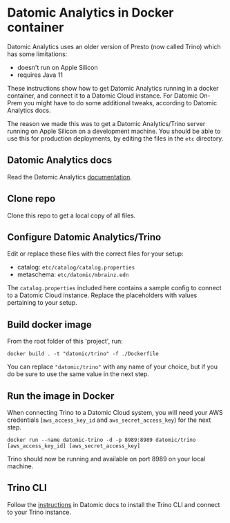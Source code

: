 # Datomic Analytics in Docker container

Datomic Analytics uses an older version of Presto (now called Trino) which has some limitations:

- doesn't run on Apple Silicon
- requires Java 11

These instructions show how to get Datomic Analytics running in a docker container, and connect it to a Datomic Cloud instance. For Datomic On-Prem you might have to do some additional tweaks, according to Datomic Analytics docs.

The reason we made this was to get a Datomic Analytics/Trino server running on Apple Silicon on a development machine. You should be able to use this for production deployments, by editing the files in the `etc` directory. 

## Datomic Analytics docs 
Read the Datomic Analytics [documentation](https://docs.datomic.com/analytics/analytics-concepts.html).

## Clone repo
Clone this repo to get a local copy of all files.

## Configure Datomic Analytics/Trino
Edit or replace these files with the correct files for your setup:
- catalog: `etc/catalog/catalog.properties`
- metaschema: `etc/datomic/mbrainz.edn`

The `catalog.properties` included here contains a sample config to connect to a Datomic Cloud instance. Replace the placeholders with values pertaining to your setup.

## Build docker image

From the root folder of this 'project', run:

```
docker build . -t "datomic/trino" -f ./Dockerfile
```

You can replace `"datomic/trino"` with any name of your choice, but if you do be sure to use the same value in the next step.

## Run the image in Docker

When connecting Trino to a Datomic Cloud system, you will need your AWS credentials (`aws_access_key_id` and `aws_secret_access_key`) for the next step.

```
docker run --name datomic-trino -d -p 8989:8989 datomic/trino [aws_access_key_id] [aws_secret_access_key]
```

Trino should now be running and available on port 8989 on your local machine.

## Trino CLI

Follow the [instructions](https://docs.datomic.com/analytics/analytics-cli.html) in Datomic docs to install the Trino CLI and connect to your Trino instance.